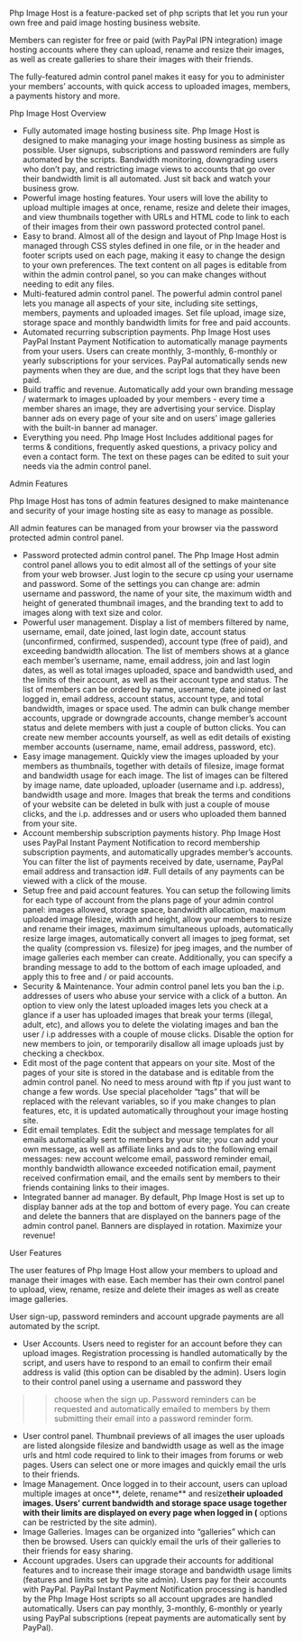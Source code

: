 Php Image Host is a feature-packed set of php scripts that let you run your own free and paid image hosting business website.

Members can register for free or paid (with PayPal IPN integration) image hosting accounts where they can upload, rename and resize their images, as well as create galleries to share their images with their friends.

The fully-featured admin control panel makes it easy for you to administer your members’ accounts, with quick access to uploaded images, members, a payments history and more.

Php Image Host Overview

  * Fully automated image hosting business site. Php Image Host is designed to make managing your image hosting business as simple as possible. User signups, subscriptions and password reminders are fully automated by the scripts. Bandwidth monitoring, downgrading users who don’t pay, and restricting image views to accounts that go over their bandwidth limit is all automated. Just sit back and watch your business grow.
  * Powerful image hosting features. Your users will love the ability to upload multiple images at once, rename, resize and delete their images, and view thumbnails together with URLs and HTML code to link to each of their images from their own password protected control panel.
  * Easy to brand. Almost all of the design and layout of Php Image Host is managed through CSS styles defined in one file, or in the header and footer scripts used on each page, making it easy to change the design to your own preferences. The text content on all pages is editable from within the admin control panel, so you can make changes without needing to edit any files.
  * Multi-featured admin control panel. The powerful admin control panel lets you manage all aspects of your site, including site settings, members, payments and uploaded images. Set file upload, image size, storage space and monthly bandwidth limits for free and paid accounts.
  * Automated recurring subscription payments. Php Image Host uses PayPal Instant Payment Notification to automatically manage payments from your users. Users can create monthly, 3-monthly, 6-monthly or yearly subscriptions for your services. PayPal automatically sends new payments when they are due, and the script logs that they have been paid.
  * Build traffic and revenue. Automatically add your own branding message / watermark to images uploaded by your members - every time a member shares an image, they are advertising your service. Display banner ads on every page of your site and on users’ image galleries with the built-in banner ad manager.
  * Everything you need. Php Image Host Includes additional pages for terms & conditions, frequently asked questions, a privacy policy and even a contact form. The text on these pages can be edited to suit your needs via the admin control panel.

Admin Features

Php Image Host has tons of admin features designed to make maintenance and security of your image hosting site as easy to manage as possible.

All admin features can be managed from your browser via the password protected admin control panel.

  * Password protected admin control panel. The Php Image Host admin control panel allows you to edit almost all of the settings of your site from your web browser. Just login to the secure cp using your username and password. Some of the settings you can change are: admin username and password, the name of your site, the maximum width and height of generated thumbnail images, and the branding text to add to images along with text size and color.
  * Powerful user management. Display a list of members filtered by name, username, email, date joined, last login date, account status (unconfirmed, confirmed, suspended), account type (free of paid), and exceeding bandwidth allocation. The list of members shows at a glance each member’s username, name, email address, join and last login dates, as well as total images uploaded, space and bandwidth used, and the limits of their account, as well as their account type and status. The list of members can be ordered by name, username, date joined or last logged in, email address, account status, account type, and total bandwidth, images or space used. The admin can bulk change member accounts, upgrade or downgrade accounts, change member’s account status and delete members with just a couple of button clicks. You can create new member accounts yourself, as well as edit details of existing member accounts (username, name, email address, password, etc).
  * Easy image management. Quickly view the images uploaded by your members as thumbnails, together with details of filesize, image format and bandwidth usage for each image. The list of images can be filtered by image name, date uploaded, uploader (username and i.p. address), bandwidth usage and more. Images that break the terms and conditions of your website can be deleted in bulk with just a couple of mouse clicks, and the i.p. addresses and or users who uploaded them banned from your site.
  * Account membership subscription payments history. Php Image Host uses PayPal Instant Payment Notification to record membership subscription payments, and automatically upgrades member’s accounts. You can filter the list of payments received by date, username, PayPal email address and transaction id#. Full details of any payments can be viewed with a click of the mouse.
  * Setup free and paid account features. You can setup the following limits for each type of account from the plans page of your admin control panel: images allowed, storage space, bandwidth allocation, maximum uploaded image filesize, width and height, allow your members to resize and rename their images, maximum simultaneous uploads, automatically resize large images, automatically convert all images to jpeg format, set the quality (compression vs. filesize) for jpeg images, and the number of image galleries each member can create. Additionally, you can specify a branding message to add to the bottom of each image uploaded, and apply this to free and / or paid accounts.
  * Security & Maintenance. Your admin control panel lets you ban the i.p. addresses of users who abuse your service with a click of a button. An option to view only the latest uploaded images lets you check at a glance if a user has uploaded images that break your terms (illegal, adult, etc), and allows you to delete the violating images and ban the user / i.p addresses with a couple of mouse clicks. Disable the option for new members to join, or temporarily disallow all image uploads just by checking a checkbox.
  * Edit most of the page content that appears on your site. Most of the pages of your site is stored in the database and is editable from the admin control panel. No need to mess around with ftp if you just want to change a few words. Use special placeholder “tags” that will be replaced with the relevant variables, so if you make changes to plan features, etc, it is updated automatically throughout your image hosting site.
  * Edit email templates. Edit the subject and message templates for all emails automatically sent to members by your site; you can add your own message, as well as affiliate links and ads to the following email messages: new account welcome email, password reminder email, monthly bandwidth allowance exceeded notification email, payment received confirmation email, and the emails sent by members to their friends containing links to their images.
  * Integrated banner ad manager. By default, Php Image Host is set up to display banner ads at the top and bottom of every page. You can create and delete the banners that are displayed on the banners page of the admin control panel. Banners are displayed in rotation. Maximize your revenue!

User Features

The user features of Php Image Host allow your members to upload and manage their images with ease. Each member has their own control panel to upload, view, rename, resize and delete their images as well as create image galleries.

User sign-up, password reminders and account upgrade payments are all automated by the script.

  * User Accounts. Users need to register for an account before they can upload images. Registration processing is handled automatically by the script, and users have to respond to an email to confirm their email address is valid (this option can be disabled by the admin). Users login to their control panel using a username and password they
> > choose when the sign up. Password reminders can be requested and automatically emailed to members by them submitting their email into a password reminder form.
  * User control panel. Thumbnail previews of all images the user uploads are listed alongside filesize and bandwidth usage as well as the image urls and html code required to link to their images from forums or web pages. Users can select one or more images and quickly email the urls to their friends.
  * Image Management. Once logged in to their account, users can upload multiple images at once**, delete, rename** and resize**their uploaded images. Users’ current bandwidth and storage space usage together with their limits are displayed on every page when logged in (** options can be restricted by the site admin).
  * Image Galleries. Images can be organized into “galleries” which can then be browsed. Users can quickly email the urls of their galleries to their friends for easy sharing.
  * Account upgrades. Users can upgrade their accounts for additional features and to increase their image storage and bandwidth usage limits (features and limits set by the site admin). Users pay for their accounts with PayPal. PayPal Instant Payment Notification processing is handled by the Php Image Host scripts so all account upgrades are handled automatically. Users can pay monthly, 3-monthly, 6-monthly or yearly using PayPal subscriptions (repeat payments are automatically sent by PayPal).